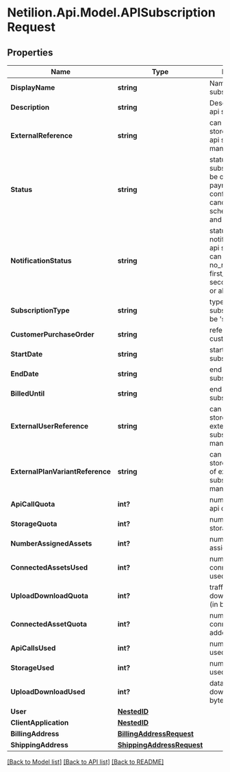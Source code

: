# Netilion.Api.Model.APISubscriptionRequest
## Properties

Name | Type | Description | Notes
------------ | ------------- | ------------- | -------------
**DisplayName** | **string** | Name of the api subscription | [optional] 
**Description** | **string** | Description of the api subscription | [optional] 
**ExternalReference** | **string** | can be used to store id of external api subscription managment system | [optional] 
**Status** | **string** | status of the api subscription, can be  open, payment_required, confirmed, cancelled, scheduled_update and non_renewing | [optional] 
**NotificationStatus** | **string** | status of the mail notification for the api subscription, can be no_notification, first_notification, second_notification or alert_notification | [optional] 
**SubscriptionType** | **string** | type of the api subscription, can be &#x27;s&#x27; or &#x27;m&#x27; | [optional] 
**CustomerPurchaseOrder** | **string** | reference for customer system | [optional] 
**StartDate** | **string** | start date of the api subscription | [optional] 
**EndDate** | **string** | end date of the api subscription | [optional] 
**BilledUntil** | **string** | end date of the api subscription | [optional] 
**ExternalUserReference** | **string** | can be used to store user id of external api subscription managment system | [optional] 
**ExternalPlanVariantReference** | **string** | can be used to store paln variant of external api subscription managment system | [optional] 
**ApiCallQuota** | **int?** | number of bought api calls | [optional] 
**StorageQuota** | **int?** | number of bought storage (in bytes) | [optional] 
**NumberAssignedAssets** | **int?** | number of assigned assets | [optional] 
**ConnectedAssetsUsed** | **int?** | number of connected assets used | [optional] 
**UploadDownloadQuota** | **int?** | traffic for up- and download of data (in bytes) | [optional] 
**ConnectedAssetQuota** | **int?** | number of bought connected asset addons | [optional] 
**ApiCallsUsed** | **int?** | number of api calls used | [optional] 
**StorageUsed** | **int?** | number of storage used (in bytes) | [optional] 
**UploadDownloadUsed** | **int?** | data up- and download used (in bytes) | [optional] 
**User** | [**NestedID**](NestedID.md) |  | [optional] 
**ClientApplication** | [**NestedID**](NestedID.md) |  | [optional] 
**BillingAddress** | [**BillingAddressRequest**](BillingAddressRequest.md) |  | [optional] 
**ShippingAddress** | [**ShippingAddressRequest**](ShippingAddressRequest.md) |  | [optional] 

[[Back to Model list]](../README.md#documentation-for-models) [[Back to API list]](../README.md#documentation-for-api-endpoints) [[Back to README]](../README.md)

